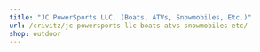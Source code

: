 ```yaml
---
title: "JC PowerSports LLC. (Boats, ATVs, Snowmobiles, Etc.)"
url: /crivitz/jc-powersports-llc-boats-atvs-snowmobiles-etc/
shop: outdoor
---
```

